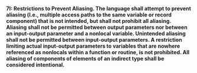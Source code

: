 **7I: Restrictions to Prevent Aliasing.  The language shall attempt to prevent aliasing (l.e., multiple access paths to the same variable or record component) that is not intended, but shall not prohibit all aliasing. Aliasing shall not be permitted between output parameters nor between an input-output parameter and a nonlocal variable. Unintended aliasing shall not be permitted between input-output parameters. A restriction limiting actual input-output parameters to variables that are nowhere referenced as nonlocals within a function or routine, is not prohibited. All aliasing of components of elements of an indirect type shall be considered intentional.**
